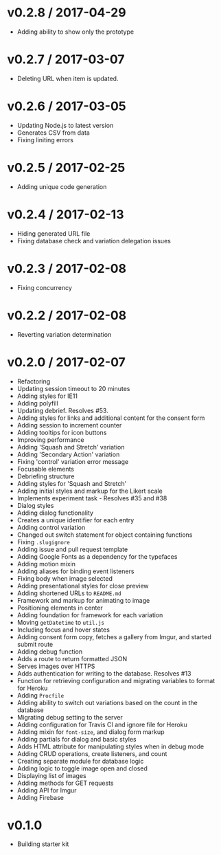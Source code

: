 # v0.2.8 / 2017-04-29
  * Adding ability to show only the prototype

# v0.2.7 / 2017-03-07
  * Deleting URL when item is updated.

# v0.2.6 / 2017-03-05
  * Updating Node.js to latest version
  * Generates CSV from data
  * Fixing liniting errors

# v0.2.5 / 2017-02-25
  * Adding unique code generation

# v0.2.4 / 2017-02-13
  * Hiding generated URL file
  * Fixing database check and variation delegation issues

# v0.2.3 / 2017-02-08
  * Fixing concurrency

# v0.2.2 / 2017-02-08
  * Reverting variation determination

# v0.2.0 / 2017-02-07
  * Refactoring
  * Updating session timeout to 20 minutes
  * Adding styles for IE11
  * Adding polyfill
  * Updating debrief. Resolves #53.
  * Adding styles for links and additional content for the consent form
  * Adding session to increment counter
  * Adding tooltips for icon buttons
  * Improving performance
  * Adding 'Squash and Stretch' variation
  * Adding 'Secondary Action' variation
  * Fixing 'control' variation error message
  * Focusable elements
  * Debriefing structure
  * Adding styles for 'Squash and Stretch'
  * Adding initial styles and markup for the Likert scale
  * Implements experiment task - Resolves #35 and #38
  * Dialog styles
  * Adding dialog functionality
  * Creates a unique identifier for each entry
  * Adding control variation
  * Changed out switch statement for object containing functions
  * Fixing `.slugignore`
  * Adding issue and pull request template
  * Adding Google Fonts as a dependency for the typefaces
  * Adding motion mixin
  * Adding aliases for binding event listeners
  * Fixing body when image selected
  * Adding presentational styles for close preview
  * Adding shortened URLs to `README.md`
  * Framework and markup for animating to image
  * Positioning elements in center
  * Adding foundation for framework for each variation
  * Moving `getDatetime` to `util.js`
  * Including focus and hover states
  * Adding consent form copy, fetches a gallery from Imgur, and started submit route
  * Adding debug function
  * Adds a route to return formatted JSON
  * Serves images over HTTPS
  * Adds authentication for writing to the database. Resolves #13
  * Function for retrieving configuration and migrating variables to format for Heroku
  * Adding `Procfile`
  * Adding ability to switch out variations based on the count in the database
  * Migrating debug setting to the server
  * Adding configuration for Travis CI and ignore file for Heroku
  * Adding mixin for `font-size`, and dialog form markup
  * Adding partials for dialog and basic styles
  * Adds HTML attribute for manipulating styles when in debug mode
  * Adding CRUD operations, create listeners, and count
  * Creating separate module for database logic
  * Adding logic to toggle image open and closed
  * Displaying list of images
  * Adding methods for GET requests
  * Adding API for Imgur
  * Adding Firebase

# v0.1.0
* Building starter kit
